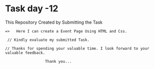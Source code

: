 # Task day -12
  This Repository Created by Submitting the Task

    =>   Here I can create a Event Page Using HTML and Css.

     // Kindly evaluate my submitted Task.

    // Thanks for spending your valuable time. I look forward to your valuable feedback.

                      Thank you...